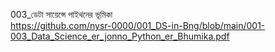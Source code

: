 003_ডেটা সায়েন্সে পাইথনের ভূমিকা <br>
https://github.com/nysr-0000/001_DS-in-Bng/blob/main/001-003_Data_Science_er_jonno_Python_er_Bhumika.pdf
